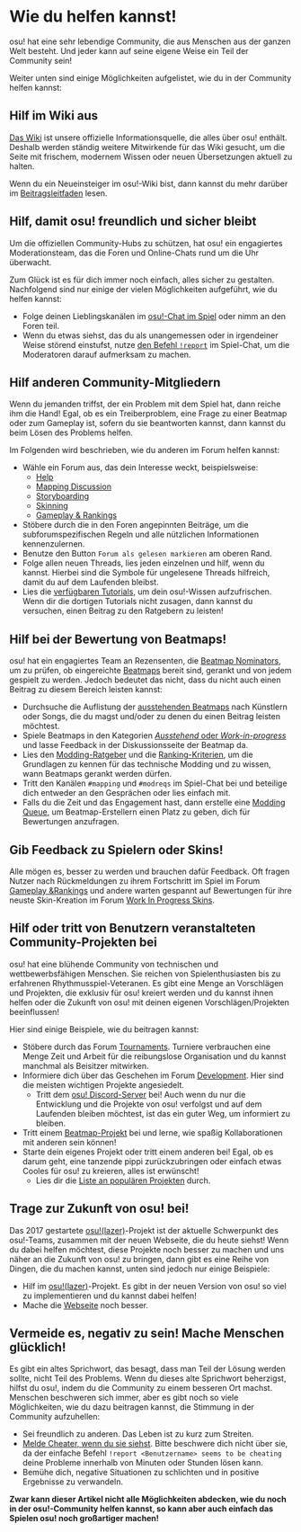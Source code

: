 # Wie du helfen kannst!

osu! hat eine sehr lebendige Community, die aus Menschen aus der ganzen Welt besteht. Und jeder kann auf seine eigene Weise ein Teil der Community sein!

Weiter unten sind einige Möglichkeiten aufgelistet, wie du in der Community helfen kannst:

## Hilf im Wiki aus

[Das Wiki](https://github.com/ppy/osu-wiki) ist unsere offizielle Informationsquelle, die alles über osu! enthält. Deshalb werden ständig weitere Mitwirkende für das Wiki gesucht, um die Seite mit frischem, modernem Wissen oder neuen Übersetzungen aktuell zu halten.

Wenn du ein Neueinsteiger im osu!-Wiki bist, dann kannst du mehr darüber im [Beitragsleitfaden](/wiki/osu!_wiki/Contribution_guide) lesen.

## Hilf, damit osu! freundlich und sicher bleibt

Um die offiziellen Community-Hubs zu schützen, hat osu! ein engagiertes Moderationsteam, das die Foren und Online-Chats rund um die Uhr überwacht.

Zum Glück ist es für dich immer noch einfach, alles sicher zu gestalten. Nachfolgend sind nur einige der vielen Möglichkeiten aufgeführt, wie du helfen kannst:

- Folge deinen Lieblingskanälen im [osu!-Chat im Spiel](/wiki/Client/Interface/Chat_console) oder nimm an den Foren teil.
- Wenn du etwas siehst, das du als unangemessen oder in irgendeiner Weise störend einstufst, nutze [den Befehl `!report`](/wiki/Reporting_bad_behaviour) im Spiel-Chat, um die Moderatoren darauf aufmerksam zu machen.

## Hilf anderen Community-Mitgliedern

Wenn du jemanden triffst, der ein Problem mit dem Spiel hat, dann reiche ihm die Hand! Egal, ob es ein Treiberproblem, eine Frage zu einer Beatmap oder zum Gameplay ist, sofern du sie beantworten kannst, dann kannst du beim Lösen des Problems helfen.

Im Folgenden wird beschrieben, wie du anderen im Forum helfen kannst:

- Wähle ein Forum aus, das dein Interesse weckt, beispielsweise:
  - [Help](https://osu.ppy.sh/community/forums/5)
  - [Mapping Discussion](https://osu.ppy.sh/community/forums/56)
  - [Storyboarding](https://osu.ppy.sh/community/forums/20)
  - [Skinning](https://osu.ppy.sh/community/forums/15)
  - [Gameplay & Rankings](https://osu.ppy.sh/community/forums/13)
- Stöbere durch die in den Foren angepinnten Beiträge, um die subforumspezifischen Regeln und alle nützlichen Informationen kennenzulernen.
- Benutze den Button `Forum als gelesen markieren` am oberen Rand.
- Folge allen neuen Threads, lies jeden einzelnen und hilf, wenn du kannst. Hierbei sind die Symbole für ungelesene Threads hilfreich, damit du auf dem Laufenden bleibst.
- Lies die [verfügbaren Tutorials](/wiki/Guides), um dein osu!-Wissen aufzufrischen. Wenn dir die dortigen Tutorials nicht zusagen, dann kannst du versuchen, einen Beitrag zu den Ratgebern zu leisten!

## Hilf bei der Bewertung von Beatmaps!

osu! hat ein engagiertes Team an Rezensenten, die [Beatmap Nominators](/wiki/People/Beatmap_Nominators), um zu prüfen, ob eingereichte [Beatmaps](/wiki/Beatmap) bereit sind, gerankt und von jedem gespielt zu werden. Jedoch bedeutet das nicht, dass du nicht auch einen Beitrag zu diesem Bereich leisten kannst:

- Durchsuche die Auflistung der [ausstehenden Beatmaps](https://osu.ppy.sh/beatmapsets?s=pending) nach Künstlern oder Songs, die du magst und/oder zu denen du einen Beitrag leisten möchtest.
- Spiele Beatmaps in den Kategorien [*Ausstehend* oder *Work-in-progress*](/wiki/Beatmap/Category#work-in-progress-und-ausstehend) und lasse Feedback in der Diskussionsseite der Beatmap da.
- Lies den [Modding-Ratgeber](/wiki/Modding) und die [Ranking-Kriterien](/wiki/Ranking_criteria), um die Grundlagen zu kennen für das technische Modding und zu wissen, wann Beatmaps gerankt werden dürfen.
- Tritt den Kanälen `#mapping` und `#modreqs` im Spiel-Chat bei und beteilige dich entweder an den Gesprächen oder lies einfach mit.
- Falls du die Zeit und das Engagement hast, dann erstelle eine [Modding Queue](https://osu.ppy.sh/community/forums/60), um Beatmap-Erstellern einen Platz zu geben, dich für Bewertungen anzufragen.

## Gib Feedback zu Spielern oder Skins!

Alle mögen es, besser zu werden und brauchen dafür Feedback. Oft fragen Nutzer nach Rückmeldungen zu ihrem Fortschritt im Spiel im Forum [Gameplay &Rankings](https://osu.ppy.sh/community/forums/13) und andere warten gespannt auf Bewertungen für ihre neuste Skin-Kreation im Forum [Work In Progress Skins](https://osu.ppy.sh/community/forums/119).

## Hilf oder tritt von Benutzern veranstalteten Community-Projekten bei

osu! hat eine blühende Community von technischen und wettbewerbsfähigen Menschen. Sie reichen von Spielenthusiasten bis zu erfahrenen Rhythmusspiel-Veteranen. Es gibt eine Menge an Vorschlägen und Projekten, die exklusiv für osu! kreiert werden und du kannst ihnen helfen oder die Zukunft von osu! mit deinen eigenen Vorschlägen/Projekten beeinflussen!

Hier sind einige Beispiele, wie du beitragen kannst:

- Stöbere durch das Forum [Tournaments](https://osu.ppy.sh/community/forums/55). Turniere verbrauchen eine Menge Zeit und Arbeit für die reibungslose Organisation und du kannst manchmal als Beisitzer mitwirken.
- Informiere dich über das Geschehen im Forum [Development](https://osu.ppy.sh/community/forums/2). Hier sind die meisten wichtigen Projekte angesiedelt.
  - Tritt dem [osu! Discord-Server](https://discord.gg/ppy) bei! Auch wenn du nur die Entwicklung und die Projekte von osu! verfolgst und auf dem Laufenden bleiben möchtest, ist das ein guter Weg, um informiert zu bleiben.
- Tritt einem [Beatmap-Projekt](https://osu.ppy.sh/community/forums/53) bei und lerne, wie spaßig Kollaborationen mit anderen sein können!
- Starte dein eigenes Projekt oder tritt einem anderen bei! Egal, ob es darum geht, eine tanzende pippi zurückzubringen oder einfach etwas Cooles für osu! zu kreieren, alles ist erwünscht!
  - Lies dir die [Liste an populären Projekten](/wiki/Community/Projects) durch.

## Trage zur Zukunft von osu! bei!

Das 2017 gestartete [osu!(lazer)](/wiki/Client/Release_stream/Lazer)-Projekt ist der aktuelle Schwerpunkt des osu!-Teams, zusammen mit der neuen Webseite, die du heute siehst! Wenn du dabei helfen möchtest, diese Projekte noch besser zu machen und uns näher an die Zukunft von osu! zu bringen, dann gibt es eine Reihe von Dingen, die du machen kannst, unten sind jedoch nur einige Beispiele:

- Hilf im [osu!(lazer)](https://github.com/ppy/osu)-Projekt. Es gibt in der neuen Version von osu! so viel zu implementieren und du kannst dabei helfen!
- Mache die [Webseite](https://github.com/ppy/osu-web) noch besser.

## Vermeide es, negativ zu sein! Mache Menschen glücklich!

Es gibt ein altes Sprichwort, das besagt, dass man Teil der Lösung werden sollte, nicht Teil des Problems. Wenn du dieses alte Sprichwort beherzigst, hilfst du osu!, indem du die Community zu einem besseren Ort machst. Menschen beschweren sich immer, aber es gibt noch so viele Möglichkeiten, wie du dazu beitragen kannst, die Stimmung in der Community aufzuhellen:

- Sei freundlich zu anderen. Das Leben ist zu kurz zum Streiten.
- [Melde Cheater, wenn du sie siehst](/wiki/Reporting_bad_behaviour/Handling_foul_play). Bitte beschwere dich nicht über sie, da der einfache Befehl `!report <Benutzername> seems to be cheating` deine Probleme innerhalb von Minuten oder Stunden lösen kann.
- Bemühe dich, negative Situationen zu schlichten und in positive Ergebnisse zu verwandeln.

**Zwar kann dieser Artikel nicht alle Möglichkeiten abdecken, wie du noch in der osu!-Community helfen kannst, so kann aber auch einfach das Spielen osu! noch großartiger machen!**
